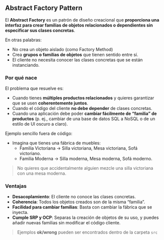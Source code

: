 ## Abstract Factory Pattern
El **Abstract Factory** es un patrón de diseño creacional que **proporciona una interfaz para crear familias de objetos 
relacionados o dependientes sin especificar sus clases concretas**.

En otras palabras:
- No crea un objeto aislado (como Factory Method)
- Crea **grupos o familias de objetos** que tienen sentido entre sí.
- El cliente no necesita conocer las clases concretas que se están instanciando.

### Por qué nace
El problema que resuelve es:
- Cuando tienes **múltiples productos relacionados** y quieres garantizar que se usen **coherentemente juntos**.
- Cuando el código del cliente **no debe depender** de clases concretas.
- Cuando una aplicación debe poder **cambiar fácilmente de “familia” de productos** (p. ej., cambiar de una base de datos SQL a NoSQL o de un estilo de UI oscuro a claro).

Ejemplo sencillo fuera de código:
- Imagina que tienes una fábrica de muebles:
  - Familia Victoriana → Silla victoriana, Mesa victoriana, Sofá victoriano.
  - Familia Moderna → Silla moderna, Mesa moderna, Sofá moderno.
>No quieres que accidentalmente alguien mezcle una silla victoriana con una mesa moderna.

### Ventajas
- **Desacoplamiento**: El cliente no conoce las clases concretas.
- **Coherencia**: Todos los objetos creados son de la misma “familia”.
- **Facilidad para cambiar familias**: Basta con cambiar la fábrica que se inyecta.
- **Cumple SRP y OCP**: Separas la creación de objetos de su uso, y puedes añadir nuevas familias sin modificar el código cliente.

> Ejemplos **ok/wrong** pueden ser encontrados dentro de la carpeta `src`